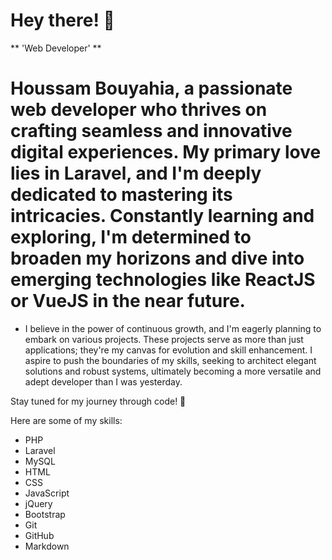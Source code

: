 # Hey there! 👋

** 'Web Developer' **

# Houssam Bouyahia, a passionate web developer who thrives on crafting seamless and innovative digital experiences. My primary love lies in Laravel, and I'm deeply dedicated to mastering its intricacies. Constantly learning and exploring, I'm determined to broaden my horizons and dive into emerging technologies like ReactJS or VueJS in the near future.

* I believe in the power of continuous growth, and I'm eagerly planning to embark on various projects. These projects serve as more than just applications; they're my canvas for evolution and skill enhancement. I aspire to push the boundaries of my skills, seeking to architect elegant solutions and robust systems, ultimately becoming a more versatile and adept developer than I was yesterday.

Stay tuned for my journey through code! 🚀

<!-- generate a list of my skills. -->
Here are some of my skills:
- PHP
- Laravel
- MySQL
- HTML
- CSS
- JavaScript
- jQuery
- Bootstrap
- Git
- GitHub
- Markdown


